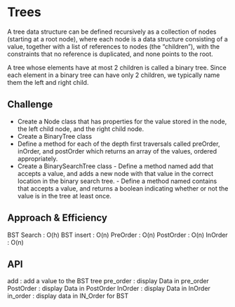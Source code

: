 # Trees
<!-- Short summary or background information -->
A tree data structure can be defined recursively as a collection of nodes (starting at a root node), where each node is a data structure consisting of a value, together with a list of references to nodes (the “children”), with the constraints that no reference is duplicated, and none points to the root.

A tree whose elements have at most 2 children is called a binary tree. Since each element in a binary tree can have only 2 children, we typically name them the left and right child.

## Challenge
<!-- Description of the challenge -->
- Create a Node class that has properties for the value stored in the node, the left child node, and the right child node.
- Create a BinaryTree class
- Define a method for each of the depth first traversals called preOrder, inOrder, and postOrder which returns an array of the values, ordered appropriately.
- Create a BinarySearchTree class
       -  Define a method named add that accepts a value, and adds a new node with that value in the correct location in the binary search tree.
      -   Define a method named contains that accepts a value, and returns a boolean indicating whether or not the value is in the tree at least once.
## Approach & Efficiency
<!-- What approach did you take? Why? What is the Big O space/time for this approach? -->
BST Search : O(h)
BST insert : O(n)
PreOrder : O(n)
PostOrder : O(n)
InOrder : O(n)

## API
<!-- Description of each method publicly available in each of your trees -->
add : add a value to the BST tree
pre_order : display Data in pre_order 
PostOrder : display Data in PostOrder 
InOrder : display Data in InOrder 
in_order : display data in IN_Order for BST 